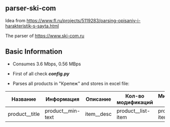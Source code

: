 ## parser-ski-com

Idea from https://www.fl.ru/projects/5119283/parsing-opisaniy-i-harakteristik-s-sayta.html

The parser of https://www.ski-com.ru

## Basic Information

* Consumes 3.6 Mbps, 0.56 MBps

* First of all check ***config.py***

* Parses all products in "Крепеж" and stores in excel file:

<table>
  <thead>
    <tr>
      <th>Название</th>
      <th>Информация</th>
      <th>Описание</th>
      <th>Кол-во модификаций</th>
      <th>Минимальная цена</th>
      <th>Ссылка</th>
    </tr>
  </thead>
    <tbody>
      <tr>
        <td><div dir="auto">product__title</div></td>
        <td><div dir="auto">product__min-text</div></td>
        <td><div dir="auto">item__desc</div></td>
        <td><div dir="auto">product__list-item</div></td>
        <td><div dir="auto">product__list-item--price</div></td>
        <td><div dir="auto">href</div></td>
      </tr>
    </tbody>
</table>
